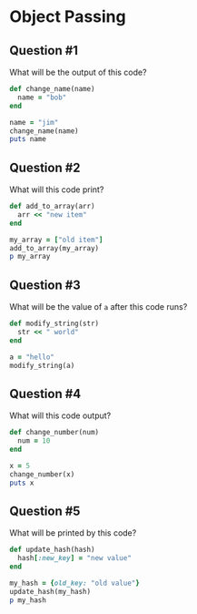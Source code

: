 # Object Passing

## Question #1

What will be the output of this code?

```ruby
def change_name(name)
  name = "bob"
end

name = "jim"
change_name(name)
puts name
```


## Question #2

What will this code print?

```ruby
def add_to_array(arr)
  arr << "new item"
end

my_array = ["old item"]
add_to_array(my_array)
p my_array
```


## Question #3

What will be the value of `a` after this code runs?

```ruby
def modify_string(str)
  str << " world"
end

a = "hello"
modify_string(a)
```


## Question #4

What will this code output?

```ruby
def change_number(num)
  num = 10
end

x = 5
change_number(x)
puts x
```


## Question #5

What will be printed by this code?

```ruby
def update_hash(hash)
  hash[:new_key] = "new value"
end

my_hash = {old_key: "old value"}
update_hash(my_hash)
p my_hash
```

